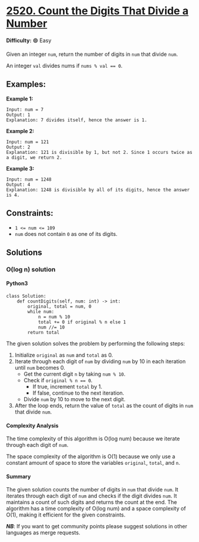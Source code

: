 # [2520. Count the Digits That Divide a Number](https://leetcode.com/problems/count-the-digits-that-divide-a-number/)

**Difficulty:** :green_circle: Easy

Given an integer `num`, return the number of digits in `num` that divide `num`.

An integer `val` divides nums if `nums % val == 0`.

## Examples:

**Example 1:**

```text
Input: num = 7
Output: 1
Explanation: 7 divides itself, hence the answer is 1.
```

**Example 2:**

```text
Input: num = 121
Output: 2
Explanation: 121 is divisible by 1, but not 2. Since 1 occurs twice as a digit, we return 2.
```

**Example 3:**

```text
Input: num = 1248
Output: 4
Explanation: 1248 is divisible by all of its digits, hence the answer is 4.
```

## Constraints:
- `1 <= num <= 109` 
- `num` does not contain `0` as one of its digits.


## Solutions

### O(log n) solution

#### Python3

```python3
class Solution:
    def countDigits(self, num: int) -> int:
        original, total = num, 0
        while num:
            n = num % 10
            total += 0 if original % n else 1
            num //= 10
        return total
```

The given solution solves the problem by performing the following steps:
1. Initialize `original` as `num` and `total` as 0.
2. Iterate through each digit of `num` by dividing `num` by 10 in each iteration until `num` becomes 0.
   - Get the current digit `n` by taking `num % 10`.
   - Check if `original % n == 0`.
     - If true, increment `total` by 1.
     - If false, continue to the next iteration.
   - Divide `num` by 10 to move to the next digit.
3. After the loop ends, return the value of `total` as the count of digits in `num` that divide `num`.

#### Complexity Analysis

The time complexity of this algorithm is O(log num) because we iterate through each digit of `num`.

The space complexity of the algorithm is O(1) because we only use a constant amount of space to store the variables `original`, `total`, and `n`.

#### Summary

The given solution counts the number of digits in `num` that divide `num`. It iterates through each digit of `num` and checks if the digit divides `num`. It maintains a count of such digits and returns the count at the end. The algorithm has a time complexity of O(log num) and a space complexity of O(1), making it efficient for the given constraints.

***NB***: If you want to get community points please suggest solutions in other languages as merge requests.
